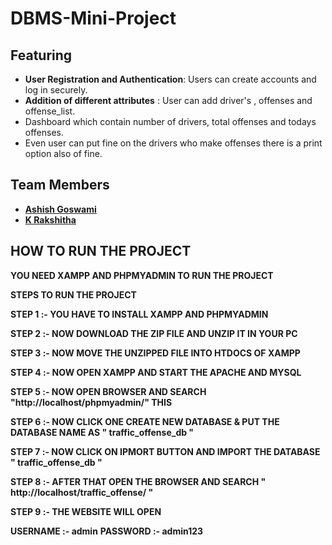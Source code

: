 # DBMS-Mini-Project

## Featuring

- **User Registration and Authentication**: Users can create accounts and log in securely.
- **Addition of different attributes** : User can add driver's , offenses and offense_list.
- Dashboard which contain number of drivers, total offenses and todays offenses.
- Even user can put fine on the drivers who make offenses there is a print option also of fine.




## Team Members

- **[Ashish Goswami](https://github.com/Ashish6298)**
- **[K Rakshitha](https://github.com/Rakshitha037)**

## HOW TO RUN THE PROJECT

**YOU NEED XAMPP AND PHPMYADMIN TO  RUN THE PROJECT**

**STEPS TO RUN THE PROJECT**

**STEP 1 :- YOU HAVE TO INSTALL  XAMPP AND PHPMYADMIN**

**STEP 2 :- NOW DOWNLOAD THE ZIP FILE AND UNZIP IT IN YOUR PC**

**STEP 3 :- NOW MOVE THE UNZIPPED FILE INTO HTDOCS OF XAMPP**

**STEP 4 :- NOW OPEN XAMPP AND START THE APACHE AND MYSQL**

**STEP 5 :- NOW OPEN BROWSER AND SEARCH "http://localhost/phpmyadmin/" THIS**

**STEP 6 :- NOW CLICK ONE CREATE NEW DATABASE & PUT THE DATABASE NAME AS " traffic_offense_db "**

**STEP 7 :- NOW CLICK ON IPMORT BUTTON AND IMPORT THE DATABASE " traffic_offense_db "**

**STEP 8 :- AFTER THAT OPEN THE BROWSER AND SEARCH " http://localhost/traffic_offense/ "**

**STEP 9 :- THE WEBSITE WILL OPEN**

**USERNAME :- admin**
**PASSWORD :- admin123**

